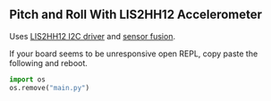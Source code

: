 ## Pitch and Roll With LIS2HH12 Accelerometer

Uses [LIS2HH12 I2C driver](https://github.com/tuupola/micropython-lis2hh12) and [sensor fusion](https://github.com/micropython-IMU/micropython-fusion).

If your board seems to be unresponsive open REPL, copy paste the following and reboot.

```python
import os
os.remove("main.py")
```